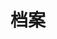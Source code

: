 ---
title: "档案"
layout: "archives"
slug: "archives"
readingTime: false
menu:
    main:
        weight: 2
        params: 
            icon: archives
---